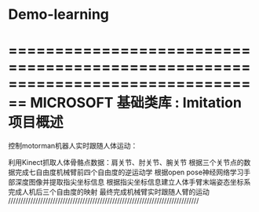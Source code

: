 # Demo-learning



================================================================================
    MICROSOFT 基础类库 : Imitation 项目概述
===============================================================================

控制motorman机器人实时跟随人体运动：

利用Kinect抓取人体骨骼点数据：肩关节、肘关节、腕关节
根据三个关节点的数据完成七自由度机械臂前四个自由度的逆运动学
根据open pose神经网络学习手部深度图像并提取指尖坐标信息
根据指尖坐标信息建立人体手臂末端姿态坐标系完成人机后三个自由度的映射
最终完成机械臂实时跟随人臂的运动
/////////////////////////////////////////////////////////////////////////////


